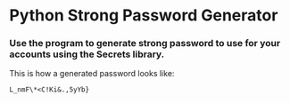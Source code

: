 # Python Strong Password Generator
### Use the program to generate strong password to use for your accounts using the Secrets library.

This is how a generated password looks like:
```
L_nmF\*<C!Ki&.,5yYb}
```
